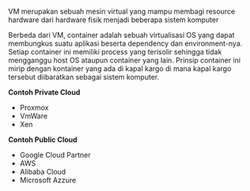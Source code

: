 VM merupakan sebuah mesin virtual yang mampu membagi resource hardware dari hardware fisik menjadi beberapa sistem komputer

Berbeda dari VM, container adalah sebuah virtualisasi OS yang dapat membungkus suatu aplikasi beserta dependency dan environment-nya. Setiap container ini memiliki process yang terisolir sehingga tidak mengganggu host OS ataupun container yang lain. Prinsip container ini mirip dengan kontainer yang ada di kapal kargo di mana kapal kargo tersebut diibaratkan sebagai sistem komputer.

**Contoh Private Cloud**

* Proxmox
* VmWare
* Xen

**Contoh Public Cloud**

* Google Cloud Partner
* AWS
* Alibaba Cloud
* Microsoft Azzure
